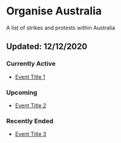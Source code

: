 # Organise Australia
A list of strikes and protests within Australia

## Updated: 12/12/2020

### Currently Active
* [Event Title 1](https://github.com/SpaceManSparrow/OrganiseAustralia)

### Upcoming
* [Event Title 2](https://github.com/SpaceManSparrow/OrganiseAustralia)

### Recently Ended
* [Event Title 3](https://github.com/SpaceManSparrow/OrganiseAustralia)
